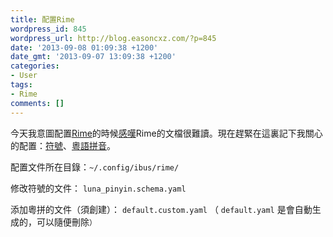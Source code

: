 ```yaml
---
title: 配置Rime
wordpress_id: 845
wordpress_url: http://blog.easoncxz.com/?p=845
date: '2013-09-08 01:09:38 +1200'
date_gmt: '2013-09-07 13:09:38 +1200'
categories:
- User
tags:
- Rime
comments: []
---
```

<p>今天我意圖配置<a title="code.google.com" href="https://code.google.com/p/rimeime" target="_blank">Rime</a>的時候<a title="twitter.com" href="https://twitter.com/easoncxz/status/376297459799977984" target="_blank">感嘆</a>Rime的文檔很難讀。現在趕緊在這裏記下我關心的配置：<a title="code.google.com" href="https://code.google.com/p/rimeime/wiki/CustomizationGuide#一例、定製標點符號" target="_blank">符號</a>、<a title="code.google.com" href="https://code.google.com/p/rimeime/wiki/CustomizationGuide#【朙月拼音】模糊音定製模板" target="_blank">粵語拼音</a>。</p>
<p>配置文件所在目錄：<code>~/.config/ibus/rime/</code></p>
<p>修改符號的文件： <code>luna_pinyin.schema.yaml</code></p>
<p>添加粵拼的文件（須創建）： <code>default.custom.yaml</code> （ <code>default.yaml</code> 是會自動生成的，可以隨便刪除<code>）</code></p>
